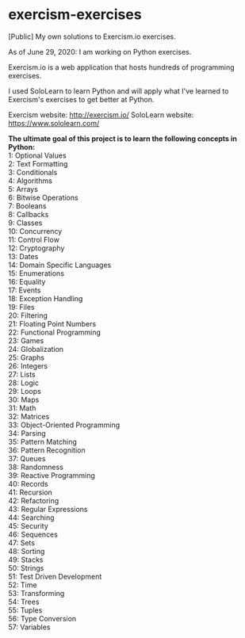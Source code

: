 # exercism-exercises
[Public] My own solutions to Exercism.io exercises.

As of June 29, 2020: I am working on Python exercises.

Exercism.io is a web application that hosts hundreds of programming exercises.

I used SoloLearn to learn Python and will apply what I've learned to Exercism's exercises to get better at Python.

Exercism website: http://exercism.io/
SoloLearn website: https://www.sololearn.com/

**The ultimate goal of this project is to learn the following concepts in Python:**  
1: Optional Values  
2: Text Formatting  
3: Conditionals  
4: Algorithms  
5: Arrays  
6: Bitwise Operations  
7: Booleans  
8: Callbacks  
9: Classes  
10: Concurrency  
11: Control Flow  
12: Cryptography  
13: Dates  
14: Domain Specific Languages  
15: Enumerations  
16: Equality  
17: Events  
18: Exception Handling  
19: Files  
20: Filtering  
21: Floating Point Numbers  
22: Functional Programming  
23: Games  
24: Globalization  
25: Graphs  
26: Integers  
27: Lists  
28: Logic  
29: Loops  
30: Maps  
31: Math  
32: Matrices  
33: Object-Oriented Programming  
34: Parsing  
35: Pattern Matching  
36: Pattern Recognition  
37: Queues  
38: Randomness  
39: Reactive Programming  
40: Records  
41: Recursion  
42: Refactoring  
43: Regular Expressions  
44: Searching  
45: Security  
46: Sequences  
47: Sets  
48: Sorting  
49: Stacks  
50: Strings  
51: Test Driven Development  
52: Time  
53: Transforming  
54: Trees  
55: Tuples  
56: Type Conversion  
57: Variables  
